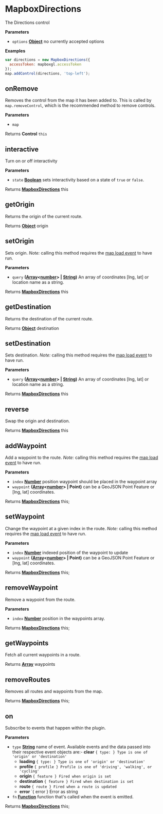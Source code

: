 # MapboxDirections

The Directions control

**Parameters**

-   `options` **[Object](https://developer.mozilla.org/en-US/docs/Web/JavaScript/Reference/Global_Objects/Object)** no currently accepted options

**Examples**

```javascript
var directions = new MapboxDirections({
  accessToken: mapboxgl.accessToken
});
map.addControl(directions, 'top-left');
```

## onRemove

Removes the control from the map it has been added to. This is called by `map.removeControl`,
which is the recommended method to remove controls.

**Parameters**

-   `map`  

Returns **Control** `this`

## interactive

Turn on or off interactivity

**Parameters**

-   `state` **[Boolean](https://developer.mozilla.org/en-US/docs/Web/JavaScript/Reference/Global_Objects/Boolean)** sets interactivity based on a state of `true` or `false`.

Returns **[MapboxDirections](#mapboxdirections)** this

## getOrigin

Returns the origin of the current route.

Returns **[Object](https://developer.mozilla.org/en-US/docs/Web/JavaScript/Reference/Global_Objects/Object)** origin

## setOrigin

Sets origin. _Note:_ calling this method requires the [map load event](https://www.mapbox.com/mapbox-gl-js/api/#Map.load)
to have run.

**Parameters**

-   `query` **([Array](https://developer.mozilla.org/en-US/docs/Web/JavaScript/Reference/Global_Objects/Array)&lt;[number](https://developer.mozilla.org/en-US/docs/Web/JavaScript/Reference/Global_Objects/Number)> | [String](https://developer.mozilla.org/en-US/docs/Web/JavaScript/Reference/Global_Objects/String))** An array of coordinates [lng, lat] or location name as a string.

Returns **[MapboxDirections](#mapboxdirections)** this

## getDestination

Returns the destination of the current route.

Returns **[Object](https://developer.mozilla.org/en-US/docs/Web/JavaScript/Reference/Global_Objects/Object)** destination

## setDestination

Sets destination. _Note:_ calling this method requires the [map load event](https://www.mapbox.com/mapbox-gl-js/api/#Map.load)
to have run.

**Parameters**

-   `query` **([Array](https://developer.mozilla.org/en-US/docs/Web/JavaScript/Reference/Global_Objects/Array)&lt;[number](https://developer.mozilla.org/en-US/docs/Web/JavaScript/Reference/Global_Objects/Number)> | [String](https://developer.mozilla.org/en-US/docs/Web/JavaScript/Reference/Global_Objects/String))** An array of coordinates [lng, lat] or location name as a string.

Returns **[MapboxDirections](#mapboxdirections)** this

## reverse

Swap the origin and destination.

Returns **[MapboxDirections](#mapboxdirections)** this

## addWaypoint

Add a waypoint to the route. _Note:_ calling this method requires the
[map load event](https://www.mapbox.com/mapbox-gl-js/api/#Map.load) to have run.

**Parameters**

-   `index` **[Number](https://developer.mozilla.org/en-US/docs/Web/JavaScript/Reference/Global_Objects/Number)** position waypoint should be placed in the waypoint array
-   `waypoint` **([Array](https://developer.mozilla.org/en-US/docs/Web/JavaScript/Reference/Global_Objects/Array)&lt;[number](https://developer.mozilla.org/en-US/docs/Web/JavaScript/Reference/Global_Objects/Number)> | Point)** can be a GeoJSON Point Feature or [lng, lat] coordinates.

Returns **[MapboxDirections](#mapboxdirections)** this;

## setWaypoint

Change the waypoint at a given index in the route. _Note:_ calling this
method requires the [map load event](https://www.mapbox.com/mapbox-gl-js/api/#Map.load)
to have run.

**Parameters**

-   `index` **[Number](https://developer.mozilla.org/en-US/docs/Web/JavaScript/Reference/Global_Objects/Number)** indexed position of the waypoint to update
-   `waypoint` **([Array](https://developer.mozilla.org/en-US/docs/Web/JavaScript/Reference/Global_Objects/Array)&lt;[number](https://developer.mozilla.org/en-US/docs/Web/JavaScript/Reference/Global_Objects/Number)> | Point)** can be a GeoJSON Point Feature or [lng, lat] coordinates.

Returns **[MapboxDirections](#mapboxdirections)** this;

## removeWaypoint

Remove a waypoint from the route.

**Parameters**

-   `index` **[Number](https://developer.mozilla.org/en-US/docs/Web/JavaScript/Reference/Global_Objects/Number)** position in the waypoints array.

Returns **[MapboxDirections](#mapboxdirections)** this;

## getWaypoints

Fetch all current waypoints in a route.

Returns **[Array](https://developer.mozilla.org/en-US/docs/Web/JavaScript/Reference/Global_Objects/Array)** waypoints

## removeRoutes

Removes all routes and waypoints from the map.

Returns **[MapboxDirections](#mapboxdirections)** this;

## on

Subscribe to events that happen within the plugin.

**Parameters**

-   `type` **[String](https://developer.mozilla.org/en-US/docs/Web/JavaScript/Reference/Global_Objects/String)** name of event. Available events and the data passed into their respective event objects are:-   **clear** `{ type: } Type is one of 'origin' or 'destination'`
    -   **loading** `{ type: } Type is one of 'origin' or 'destination'`
    -   **profile** `{ profile } Profile is one of 'driving', 'walking', or 'cycling'`
    -   **origin** `{ feature } Fired when origin is set`
    -   **destination** `{ feature } Fired when destination is set`
    -   **route** `{ route } Fired when a route is updated`
    -   **error** \`{ error } Error as string
-   `fn` **[Function](https://developer.mozilla.org/en-US/docs/Web/JavaScript/Reference/Statements/function)** function that's called when the event is emitted.

Returns **[MapboxDirections](#mapboxdirections)** this;
